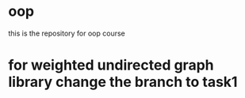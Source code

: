 # oop
this is the repository for oop course
# for weighted undirected graph library change the branch to task1 
